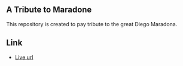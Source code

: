 ## A Tribute to Maradone 

This repository is created to pay tribute to the great Diego Maradona.

## Link

- [Live url](https://tajwararik.github.io/A-tribute-to-Maradona/)

